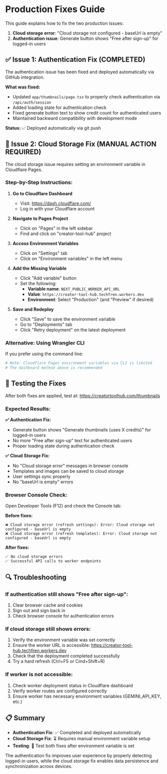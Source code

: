 # Production Fixes Guide

This guide explains how to fix the two production issues:

1. **Cloud storage error**: "Cloud storage not configured - baseUrl is empty"
2. **Authentication issue**: Generate button shows "Free after sign-up" for logged-in users

## ✅ Issue 1: Authentication Fix (COMPLETED)

The authentication issue has been fixed and deployed automatically via GitHub integration.

**What was fixed:**
- Updated `app/thumbnails/page.tsx` to properly check authentication via `/api/auth/session`
- Added loading state for authentication check
- Fixed generate button text to show credit count for authenticated users
- Maintained backward compatibility with development mode

**Status:** ✅ Deployed automatically via git push

## 🔧 Issue 2: Cloud Storage Fix (MANUAL ACTION REQUIRED)

The cloud storage issue requires setting an environment variable in Cloudflare Pages.

### Step-by-Step Instructions:

1. **Go to Cloudflare Dashboard**
   - Visit: https://dash.cloudflare.com/
   - Log in with your Cloudflare account

2. **Navigate to Pages Project**
   - Click on "Pages" in the left sidebar
   - Find and click on "creator-tool-hub" project

3. **Access Environment Variables**
   - Click on "Settings" tab
   - Click on "Environment variables" in the left menu

4. **Add the Missing Variable**
   - Click "Add variable" button
   - Set the following:
     - **Variable name**: `NEXT_PUBLIC_WORKER_API_URL`
     - **Value**: `https://creator-tool-hub.techfren.workers.dev`
     - **Environment**: Select "Production" (and "Preview" if desired)

5. **Save and Redeploy**
   - Click "Save" to save the environment variable
   - Go to "Deployments" tab
   - Click "Retry deployment" on the latest deployment

### Alternative: Using Wrangler CLI

If you prefer using the command line:

```bash
# Note: Cloudflare Pages environment variables via CLI is limited
# The dashboard method above is recommended
```

## 🧪 Testing the Fixes

After both fixes are applied, test at: https://creatortoolhub.com/thumbnails

### Expected Results:

**✅ Authentication Fix:**
- Generate button shows "Generate thumbnails (uses X credits)" for logged-in users
- No more "Free after sign-up" text for authenticated users
- Proper loading state during authentication check

**✅ Cloud Storage Fix:**
- No "Cloud storage error" messages in browser console
- Templates and images can be saved to cloud storage
- User settings sync properly
- No "baseUrl is empty" errors

### Browser Console Check:

Open Developer Tools (F12) and check the Console tab:

**Before fixes:**
```
❌ Cloud storage error (refresh settings): Error: Cloud storage not configured - baseUrl is empty
❌ Cloud storage error (refresh templates): Error: Cloud storage not configured - baseUrl is empty
```

**After fixes:**
```
✅ No cloud storage errors
✅ Successful API calls to worker endpoints
```

## 🔍 Troubleshooting

### If authentication still shows "Free after sign-up":
1. Clear browser cache and cookies
2. Sign out and sign back in
3. Check browser console for authentication errors

### If cloud storage still shows errors:
1. Verify the environment variable was set correctly
2. Ensure the worker URL is accessible: https://creator-tool-hub.techfren.workers.dev
3. Check that the deployment completed successfully
4. Try a hard refresh (Ctrl+F5 or Cmd+Shift+R)

### If worker is not accessible:
1. Check worker deployment status in Cloudflare dashboard
2. Verify worker routes are configured correctly
3. Ensure worker has necessary environment variables (GEMINI_API_KEY, etc.)

## 📋 Summary

- **Authentication Fix**: ✅ Completed and deployed automatically
- **Cloud Storage Fix**: ⏳ Requires manual environment variable setup
- **Testing**: 🧪 Test both fixes after environment variable is set

The authentication fix improves user experience by properly detecting logged-in users, while the cloud storage fix enables data persistence and synchronization across devices.
